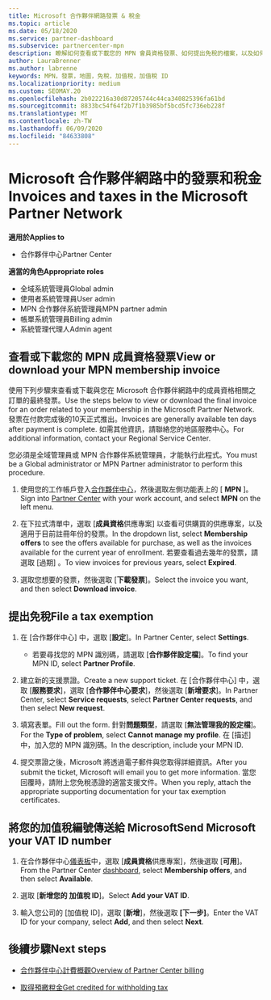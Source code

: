 ```yaml
---
title: Microsoft 合作夥伴網路發票 & 稅金
ms.topic: article
ms.date: 05/18/2020
ms.service: partner-dashboard
ms.subservice: partnercenter-mpn
description: 瞭解如何查看或下載您的 MPN 會員資格發票、如何提出免稅的檔案，以及如何將您的加值稅識別碼傳送給 Microsoft。
author: LauraBrenner
ms.author: labrenne
keywords: MPN，發票，地圖，免稅，加值稅，加值稅 ID
ms.localizationpriority: medium
ms.custom: SEOMAY.20
ms.openlocfilehash: 2b022216a30d87205744c44ca340825396fa61bd
ms.sourcegitcommit: 8833bc54f64f2b7f1b3985bf5bcd5fc736eb228f
ms.translationtype: MT
ms.contentlocale: zh-TW
ms.lasthandoff: 06/09/2020
ms.locfileid: "84633808"
---
```

# <a name="invoices-and-taxes-in-the-microsoft-partner-network"></a><span data-ttu-id="369e4-104">Microsoft 合作夥伴網路中的發票和稅金</span><span class="sxs-lookup"><span data-stu-id="369e4-104">Invoices and taxes in the Microsoft Partner Network</span></span>

<span data-ttu-id="369e4-105">**適用於**</span><span class="sxs-lookup"><span data-stu-id="369e4-105">**Applies to**</span></span>

- <span data-ttu-id="369e4-106">合作夥伴中心</span><span class="sxs-lookup"><span data-stu-id="369e4-106">Partner Center</span></span>

<span data-ttu-id="369e4-107">**適當的角色**</span><span class="sxs-lookup"><span data-stu-id="369e4-107">**Appropriate roles**</span></span>

- <span data-ttu-id="369e4-108">全域系統管理員</span><span class="sxs-lookup"><span data-stu-id="369e4-108">Global admin</span></span>
- <span data-ttu-id="369e4-109">使用者系統管理員</span><span class="sxs-lookup"><span data-stu-id="369e4-109">User admin</span></span>
- <span data-ttu-id="369e4-110">MPN 合作夥伴系統管理員</span><span class="sxs-lookup"><span data-stu-id="369e4-110">MPN partner admin</span></span>
- <span data-ttu-id="369e4-111">帳單系統管理員</span><span class="sxs-lookup"><span data-stu-id="369e4-111">Billing admin</span></span>
- <span data-ttu-id="369e4-112">系統管理代理人</span><span class="sxs-lookup"><span data-stu-id="369e4-112">Admin agent</span></span>

## <a name="view-or-download-your-mpn-membership-invoice"></a><span data-ttu-id="369e4-113">查看或下載您的 MPN 成員資格發票</span><span class="sxs-lookup"><span data-stu-id="369e4-113">View or download your MPN membership invoice</span></span>

<span data-ttu-id="369e4-114">使用下列步驟來查看或下載與您在 Microsoft 合作夥伴網路中的成員資格相關之訂單的最終發票。</span><span class="sxs-lookup"><span data-stu-id="369e4-114">Use the steps below to view or download the final invoice for an order related to your membership in the Microsoft Partner Network.</span></span> <span data-ttu-id="369e4-115">發票在付款完成後的10天正式推出。</span><span class="sxs-lookup"><span data-stu-id="369e4-115">Invoices are generally available ten days after payment is complete.</span></span> <span data-ttu-id="369e4-116">如需其他資訊，請聯絡您的地區服務中心。</span><span class="sxs-lookup"><span data-stu-id="369e4-116">For additional information, contact your Regional Service Center.</span></span>  

<span data-ttu-id="369e4-117">您必須是全域管理員或 MPN 合作夥伴系統管理員，才能執行此程式。</span><span class="sxs-lookup"><span data-stu-id="369e4-117">You must be a Global administrator or MPN Partner administrator to perform this procedure.</span></span> 

1.  <span data-ttu-id="369e4-118">使用您的工作帳戶登入[合作夥伴中心](https://partner.microsoft.com/dashboard/home)，然後選取左側功能表上的 [ **MPN** ]。</span><span class="sxs-lookup"><span data-stu-id="369e4-118">Sign into [Partner Center](https://partner.microsoft.com/dashboard/home) with your work account, and select **MPN** on the left menu.</span></span>

4.  <span data-ttu-id="369e4-119">在下拉式清單中，選取 [**成員資格**供應專案] 以查看可供購買的供應專案，以及適用于目前註冊年份的發票。</span><span class="sxs-lookup"><span data-stu-id="369e4-119">In the dropdown list, select **Membership offers** to see the offers available for purchase, as well as the invoices available for the current year of enrollment.</span></span> <span data-ttu-id="369e4-120">若要查看過去幾年的發票，請選取 [過期]  。</span><span class="sxs-lookup"><span data-stu-id="369e4-120">To view invoices for previous years, select **Expired**.</span></span>

6.  <span data-ttu-id="369e4-121">選取您想要的發票，然後選取 [**下載發票**]。</span><span class="sxs-lookup"><span data-stu-id="369e4-121">Select the invoice you want, and then select **Download invoice**.</span></span> 

## <a name="file-a-tax-exemption"></a><span data-ttu-id="369e4-122">提出免稅</span><span class="sxs-lookup"><span data-stu-id="369e4-122">File a tax exemption</span></span>

1.  <span data-ttu-id="369e4-123">在 [合作夥伴中心] 中，選取 [**設定**]。</span><span class="sxs-lookup"><span data-stu-id="369e4-123">In Partner Center, select **Settings**.</span></span>
    - <span data-ttu-id="369e4-124">若要尋找您的 MPN 識別碼，請選取 [**合作夥伴設定檔**]。</span><span class="sxs-lookup"><span data-stu-id="369e4-124">To find your MPN ID, select **Partner Profile**.</span></span>

2.  <span data-ttu-id="369e4-125">建立新的支援票證。</span><span class="sxs-lookup"><span data-stu-id="369e4-125">Create a new support ticket.</span></span> <span data-ttu-id="369e4-126">在 [合作夥伴中心] 中，選取 [**服務要求**]，選取 [**合作夥伴中心要求**]，然後選取 [**新增要求**]。</span><span class="sxs-lookup"><span data-stu-id="369e4-126">In Partner Center, select **Service requests**, select **Partner Center requests**, and then select **New request**.</span></span>

3.  <span data-ttu-id="369e4-127">填寫表單。</span><span class="sxs-lookup"><span data-stu-id="369e4-127">Fill out the form.</span></span> <span data-ttu-id="369e4-128">針對**問題類型**，請選取 [**無法管理我的設定檔**]。</span><span class="sxs-lookup"><span data-stu-id="369e4-128">For the **Type of problem**, select **Cannot manage my profile**.</span></span> <span data-ttu-id="369e4-129">在 [描述] 中，加入您的 MPN 識別碼。</span><span class="sxs-lookup"><span data-stu-id="369e4-129">In the description, include your MPN ID.</span></span>

4.  <span data-ttu-id="369e4-130">提交票證之後，Microsoft 將透過電子郵件與您取得詳細資訊。</span><span class="sxs-lookup"><span data-stu-id="369e4-130">After you submit the ticket, Microsoft will email you to get more information.</span></span> <span data-ttu-id="369e4-131">當您回覆時，請附上您免稅憑證的適當支援文件。</span><span class="sxs-lookup"><span data-stu-id="369e4-131">When you reply, attach the appropriate supporting documentation for your tax exemption certificates.</span></span>

## <a name="send-microsoft-your-vat-id-number"></a><span data-ttu-id="369e4-132">將您的加值稅編號傳送給 Microsoft</span><span class="sxs-lookup"><span data-stu-id="369e4-132">Send Microsoft your VAT ID number</span></span>

1.  <span data-ttu-id="369e4-133">在合作夥伴中心[儀表板](https://partner.microsoft.com/dashboard/home)中，選取 [**成員資格**供應專案]，然後選取 [**可用**]。</span><span class="sxs-lookup"><span data-stu-id="369e4-133">From the Partner Center [dashboard](https://partner.microsoft.com/dashboard/home), select **Membership offers**, and then select **Available**.</span></span> 

2.  <span data-ttu-id="369e4-134">選取 [**新增您的 加值稅 ID**]。</span><span class="sxs-lookup"><span data-stu-id="369e4-134">Select **Add your VAT ID**.</span></span> 

3.  <span data-ttu-id="369e4-135">輸入您公司的 [加值稅 ID]，選取 [**新增**]，然後選取 **[下一步]**。</span><span class="sxs-lookup"><span data-stu-id="369e4-135">Enter the VAT ID for your company, select **Add**, and then select **Next**.</span></span> 

## <a name="next-steps"></a><span data-ttu-id="369e4-136">後續步驟</span><span class="sxs-lookup"><span data-stu-id="369e4-136">Next steps</span></span>

- [<span data-ttu-id="369e4-137">合作夥伴中心計費概觀</span><span class="sxs-lookup"><span data-stu-id="369e4-137">Overview of Partner Center billing</span></span>](billing-basics.md)

- [<span data-ttu-id="369e4-138">取得預繳稅金</span><span class="sxs-lookup"><span data-stu-id="369e4-138">Get credited for withholding tax</span></span>](withholding-tax-credit-form.md)